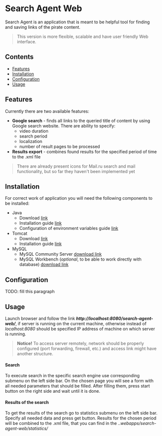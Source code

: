 # Search Agent Web
Search Agent is an application that is meant to be helpful tool for finding and saving links of the pirate content. 

>This version is more flexible, scalable and have user friendly Web interface.

## Contents

- [Features](https://github.com/serega4sa/SearchAgentNew#features)
- [Installation](https://github.com/serega4sa/SearchAgentNew#installation)
- [Configuration](https://github.com/serega4sa/SearchAgentNew#configuration)
- [Usage](https://github.com/serega4sa/SearchAgentNew#usage)

## Features

Currently there are two available features:
* **Google search** - finds all links to the queried title of content by using Google search website. There are ability 
to specify:
    * video duration
    * search period
    * localization
    * number of result pages to be processed
* **Results export** - combines found results for the specified period of time to the .xml file

> There are already present icons for Mail.ru search and mail functionality, but so far they haven't been 
implemented yet

## Installation
For correct work of application you will need the following components to be installed:
* Java
  * Download [link](https://www.java.com/inc/BrowserRedirect1.jsp?locale=ru)
  * Installation guide [link](https://www.java.com/ru/download/help/ie_online_install.xml)
  * Configuration of environment variables guide [link](https://stackoverflow.com/a/31340459)
* Tomcat
  * Download [link](http://apache.cp.if.ua/tomcat/tomcat-9/v9.0.11/bin/apache-tomcat-9.0.11.zip)
  * Installation guide [link](https://www.wikihow.com/Install-Tomcat-on-Windows-7)
* MySQL
  * MySQL Community Server [download link](https://dev.mysql.com/downloads/mysql/)
  * MySQL Workbench (_optional_, to be able to work directly with database) [download link](https://dev.mysql.com/downloads/workbench/)

## Configuration

TODO: fill this paragraph

## Usage

Launch browser and follow the link **_http://localhost:8080/search-agent-web/_**, 
if server is running on the current machine, otherwise instead of _localhost:8080_ should be specified IP address 
of machine on which server is running. 
>**Notice!** To access server remotely, network should be properly configured (port forwarding, firewall, etc.) 
and access link might have another structure.

#### Search
To execute search in the specific search engine use corresponding submenu on the left side bar. On the chosen page 
you will see a form with all needed parameters that should be filled. After filling them, press start button on the 
right side and wait until it is done.

#### Results of the search
To get the results of the search go to statistics submenu on the left side bar. Specify all needed data and press 
get button. Results for the chosen period will be combined to the .xml file, that you can find in the 
_..webapps/search-agent-web/statistics/_
